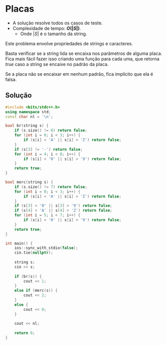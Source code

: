 # Placas

- A solução resolve todos os casos de teste.
- Complexidade de tempo: **$O(|S|)$**.
  - Onde $|S|$ é o tamanho da string.

Este problema envolve propriedades de strings e caracteres.

Basta verificar se a string lida se encaixa nos parâmetros de alguma placa. Fica mais fácil fazer isso criando uma função para cada uma, que retorna $true$ caso a string se encaixe no padrão da placa.

Se a placa não se encaixar em nenhum padrão, fica implícito que ela é falsa.

## Solução

```cpp
#include <bits/stdc++.h>
using namespace std;
const char nl = '\n';

bool br(string s) {
    if (s.size() != 8) return false;
    for (int i = 0; i < 3; i++) {
        if (s[i] < 'A' || s[i] > 'Z') return false;
    }
    if (s[3] != '-') return false;
    for (int i = 4; i < 8; i++) {
        if (s[i] < '0' || s[i] > '9') return false;
    }
    return true;
}

bool merc(string s) {
    if (s.size() != 7) return false;
    for (int i = 0; i < 3; i++) {
        if (s[i] < 'A' || s[i] > 'Z') return false;
    }
    if (s[3] < '0' || s[3] > '9') return false;
    if (s[4] < 'A' || s[4] > 'Z') return false;
    for (int i = 5; i < 7; i++) {
        if (s[i] < '0' || s[i] > '9') return false;
    }
    return true;
}

int main() {
    ios::sync_with_stdio(false);
    cin.tie(nullptr);
    
    string s;
    cin >> s;
    
    if (br(s)) {
        cout << 1;
    }
    else if (merc(s)) {
        cout << 2;
    }
    else {
        cout << 0;
    }
    
    cout << nl;
    
    return 0;
}
```
